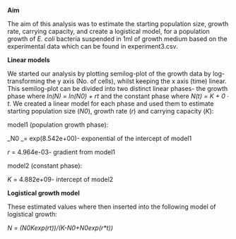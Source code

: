 
**Aim**

The aim of this analysis was to estimate the starting population size, growth rate, carrying capacity, and create a logistical model, for a population growth of _E. coli_ bacteria suspended in 1ml of growth medium based on the experimental data which can be found in experiment3.csv. 

**Linear models**

We started our analysis by plotting semilog-plot of the growth data by log-transforming the y axis (No. of cells), whilst keeping the x axis  (time) linear. This semilog-plot can be divided into two distinct linear phases- the growth phase where _ln(N) = ln(N0) + rt_ and the constant phase where _N(t) = K + 0 · t_. We created a linear model for each phase and used them to estimate starting population size (_N0_), growth rate (_r_) and carrying capacity (_K_):

model1 (population growth phase):

_N0 _= exp(8.542e+00)- exponential of the intercept of model1

_r_ = 4.964e-03- gradient from model1

model2 (constant phase):

_K_ =  4.882e+09- intercept of model2

**Logistical growth model**

These estimated values where then inserted into the following model of logistical growth:

_N = (N0*K*exp(r*t))/(K-N0+N0*exp(r*t))_
